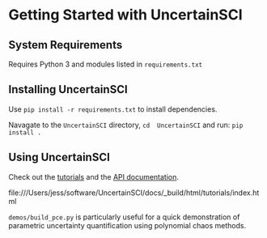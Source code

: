 # Getting Started with UncertainSCI


## System Requirements

Requires Python 3 and modules listed in `requirements.txt`

## Installing UncertainSCI

Use `pip install -r requirements.txt` to install dependencies.

Navagate to the `UncertainSCI` directory, `cd  UncertainSCI` and run:
`pip install .`

## Using UncertainSCI

Check out the [tutorials](../tutorials/index.html) and the [API documentation](../api_docs/index.html). 

file:///Users/jess/software/UncertainSCI/docs/_build/html/tutorials/index.html

`demos/build_pce.py`  is particularly useful for a quick demonstration of parametric uncertainty quantification using polynomial chaos methods.



